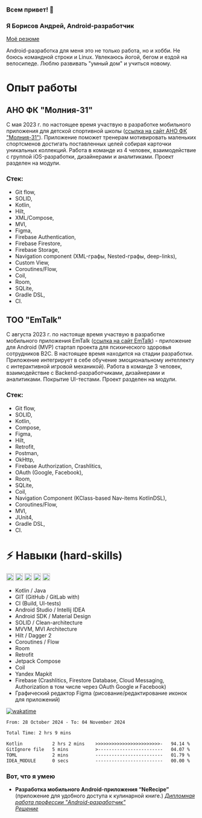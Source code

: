 ### Всем привет! 👋

### Я Борисов Андрей, Android-разработчик

[Моё резюме](https://disk.yandex.ru/i/m36-yaPcj6FNdg)

Android-разработка для меня это не только работа, но и хобби.
Не боюсь командной строки и Linux.
Увлекаюсь йогой, бегом и ездой на велосипеде.
Люблю развивать "умный дом" и учиться новому.

# Опыт работы

## АНО ФК "Молния-31"

С мая 2023 г. по настоящее время участвую в разработке мобильного приложения для детской спортивной
школы ([ссылка на сайт АНО ФК "Молния-31"](https://molnia.nko31.ru)).
Приложение поможет тренерам мотивировать маленьких спортсменов достигать поставленных целей собирая карточки уникальных
коллекций.
Работа в команде из 4 человек, взаимодействие с группой iOS-разработки, дизайнерами и аналитиками.
Проект разделен на модули.

### Стек:

- Git flow,
- SOLID,
- Kotlin,
- Hilt,
- XML/Compose,
- MVI,
- Figma,
- Firebase Authentication,
- Firebase Firestore,
- Firebase Storage,
- Navigation component (XML-графы, Nested-графы, deep-links),
- Custom View,
- Coroutines/Flow,
- Coil,
- Room,
- SQLite,
- Gradle DSL,
- CI.

## ТОО "EmTalk"

C августа 2023 г. по настояще время участвую в разработке мобильного приложения
EmTalk ([ссылка на сайт EmTalk](https://emtalk.org/)) - приложение для Android (MVP)
стартап проекта для психического здоровья сотрудников B2C. В настоящее время находится на стадии разработки.
Приложение интегрирует в себе обучение эмоциональному интеллекту с интерактивной игровой механикой).
Работа в команде 3 человек, взаимодействие с Backend-разработчиками, дизайнерами и аналитиками. Покрытие UI-тестами.
Проект разделен на модули.

### Стек:

- Git flow,
- SOLID,
- Kotlin,
- Compose,
- Figma,
- Hilt,
- Retrofit,
- Postman,
- OkHttp,
- Firebase Authorization, Crashlitics,
- OAuth (Google, Facebook),
- Room,
- SQLite,
- Coil,
- Navigation Component (KClass-based Nav-items KotlinDSL),
- Coroutines/Flow,
- MVI,
- JUnit4,
- Gradle DSL,
- CI.

# ⚡ Навыки (hard-skills)
<p float="left">
  <img height="20" alt="Kotlin" src="https://img.shields.io/badge/kotlin%20-%237F52FF.svg?&style=for-the-badge&logo=kotlin&logoColor=white"/>
  <img height="20" alt="Git" src="https://img.shields.io/badge/git%20-%23F05033.svg?&style=for-the-badge&logo=git&logoColor=white"/>
  <img height="20" alt="GitHub" src="https://img.shields.io/badge/github%20-%23121011.svg?&style=for-the-badge&logo=github&logoColor=white"/>
  <img height="20" alt="JetPackCompose" src="https://img.shields.io/badge/JetPackCompose%20-%234285F4.svg?&style=for-the-badge&logo=jetpackcompose&logoColor=white"/>
  <img height="20" alt="Firebase" src="https://img.shields.io/badge/firebase%20-%23039BE5.svg?&style=for-the-badge&logo=firebase"/>
</p>

* Kotlin / Java
* GIT (GitHub / GitLab with)
* CI (Build, UI-tests)
* Android Studio / Intellij IDEA
* Android SDK / Material Design
* SOLID / Clean-architecture
* MVVM, MVI Architecture
* Hilt / Dagger 2
* Coroutines / Flow
* Room
* Retrofit
* Jetpack Compose
* Coil
* Yandex Mapkit
* Firebase (Crashlitics, Firestore Database, Cloud Messaging, Authorization в том числе через OAuth Google и Facebook)
* Графический редактор Figma (рисование/редактирование иконок для приложений)

[![wakatime](https://wakatime.com/badge/user/e778006b-282d-432f-abd0-2a7eb49f3184.svg)](https://wakatime.com/@e778006b-282d-432f-abd0-2a7eb49f3184)

<!--START_SECTION:waka-->

```txt
From: 28 October 2024 - To: 04 November 2024

Total Time: 2 hrs 9 mins

Kotlin           2 hrs 2 mins    >>>>>>>>>>>>>>>>>>>>>>>>-   94.14 %
GitIgnore file   5 mins          >------------------------   04.07 %
TOML             2 mins          -------------------------   01.79 %
IDEA_MODULE      0 secs          -------------------------   00.00 %
```

<!--END_SECTION:waka-->

### Вот, что я умею

* **Разработка мобильного Android-приложения “NeRecipe”** (приложение для удобного доступа к кулинарной книге.)
  *[Дипломная работа профессии "Android-разработчик"](https://disk.yandex.ru/i/8jtYROYKXGp4-A)*  
  *[Решение](https://github.com/clinri/NeRecipe)*

<!--
**clinri/clinri** is a ✨ _special_ ✨ repository because its `README.md` (this file) appears on your GitHub profile.